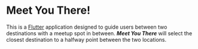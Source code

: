 # Meet You There!

This is a [Flutter](https://flutter.dev/) application designed to guide users between two destinations with a meetup spot in between. ___Meet You There___ will select the closest destination to a halfway point between the two locations.
